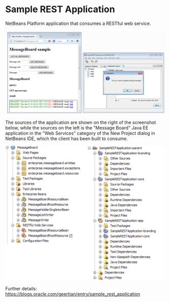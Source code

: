 # Sample REST Application
NetBeans Platform application that consumes a RESTful web service.

![Alt text](/screenshots/restsample.png?raw=true)

The sources of the application are shown on the right of the screenshot below,
while the sources on the left is the "Message Board" Java EE application in
the "Web Services" category of the New Project dialog in NetBeans IDE, which
the client has been built to consume.

![Alt text](/screenshots/source.png?raw=true)

Further details: https://blogs.oracle.com/geertjan/entry/sample_rest_application